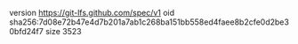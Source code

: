 version https://git-lfs.github.com/spec/v1
oid sha256:7d08e72b47e4d7b201a7ab1c268ba151bb558ed4faee8b2cfe0d2be30bfd24f7
size 3523
